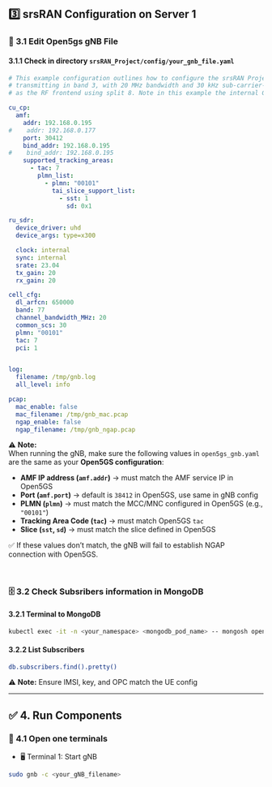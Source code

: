 ## 3️⃣ srsRAN Configuration on Server 1
### 📝 3.1 Edit Open5gs gNB File
#### 3.1.1 Check in directory `srsRAN_Project/config/your_gnb_file.yaml`
```yaml
# This example configuration outlines how to configure the srsRAN Project gNB to create a single FDD cell
# transmitting in band 3, with 20 MHz bandwidth and 30 kHz sub-carrier-spacing. A USRP N3XX is configured
# as the RF frontend using split 8. Note in this example the internal GPDSO of the N310 is used.

cu_cp:
  amf:
    addr: 192.168.0.195
#    addr: 192.168.0.177
    port: 30412
    bind_addr: 192.168.0.195
#    bind_addr: 192.168.0.195
    supported_tracking_areas:
      - tac: 7
        plmn_list:
          - plmn: "00101"
            tai_slice_support_list:
              - sst: 1
                sd: 0x1

ru_sdr:
  device_driver: uhd
  device_args: type=x300

  clock: internal
  sync: internal
  srate: 23.04
  tx_gain: 20
  rx_gain: 20

cell_cfg:
  dl_arfcn: 650000
  band: 77
  channel_bandwidth_MHz: 20
  common_scs: 30
  plmn: "00101"
  tac: 7
  pci: 1


log:
  filename: /tmp/gnb.log
  all_level: info

pcap:
  mac_enable: false
  mac_filename: /tmp/gnb_mac.pcap
  ngap_enable: false
  ngap_filename: /tmp/gnb_ngap.pcap
```
⚠️ **Note:**  
When running the gNB, make sure the following values in `open5gs_gnb.yaml` are the same as your **Open5GS configuration**:  

- **AMF IP address (`amf.addr`)** → must match the AMF service IP in Open5GS  
- **Port (`amf.port`)** → default is `38412` in Open5GS, use same in gNB config  
- **PLMN (`plmn`)** → must match the MCC/MNC configured in Open5GS (e.g., `"00101"`)  
- **Tracking Area Code (`tac`)** → must match Open5GS `tac`  
- **Slice (`sst`, `sd`)** → must match the slice defined in Open5GS  

✅ If these values don’t match, the gNB will fail to establish NGAP connection with Open5GS.

&nbsp;

### 🗄️ 3.2 Check Subsribers information in MongoDB
#### 3.2.1 Terminal to MongoDB
```bash
kubectl exec -it -n <your_namespace> <mongodb_pod_name> -- mongosh open5gs
```
#### 3.2.2 List Subscribers
```bash
db.subscribers.find().pretty()
```
⚠️ **Note:** Ensure IMSI, key, and OPC match the UE config

---

## ✅ 4. Run Components
### 📡 4.1 Open one terminals
- 🖥️ Terminal 1: Start gNB
```bash
sudo gnb -c <your_gNB_filename>
```

